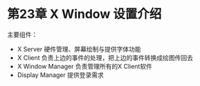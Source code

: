 # 第23章 X Window 设置介绍

主要组件：

- X Server 硬件管理、屏幕绘制与提供字体功能
- X Client 负责上边的事件的处理，把上边的事件转换成绘图传回去
- X Window Manager 负责管理所有的X Client软件
- Display Manager 提供登录需求
